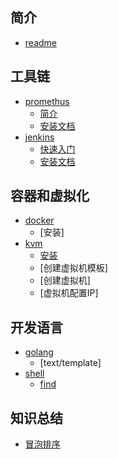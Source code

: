 ## 简介
* [readme](README.md)

## 工具链
  * [promethus]()
    * [简介]()
    * [安装文档]()
  * [jenkins]()
    * [快速入门]()
    * [安装文档]()
  
## 容器和虚拟化
   * [docker]()
     * [安装]
   * [kvm]()
     * [安装]() 
     * [创建虚拟机模板]
     * [创建虚拟机]
     * [虚拟机配置IP]

## 开发语言
   * [golang]()
     * [text/template]
   * [shell]()
     * [find](./shell/find.md)
   
## 知识总结
   * [冒泡排序]()


